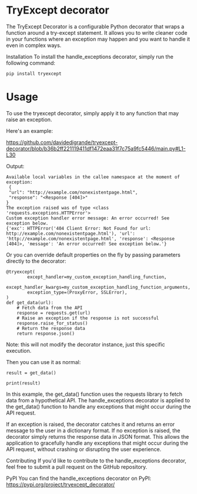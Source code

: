 # TryExcept decorator

The TryExcept Decorator is a configurable Python decorator that wraps a function around a try-except statement.
It allows you to write cleaner code in your functions where an exception may happen and you want to handle it even in complex ways.

Installation
To install the handle_exceptions decorator, simply run the following command:

```pip install tryexcept```

# Usage

To use the tryexcept decorator, simply apply it to any function that may raise an exception.

Here's an example:

https://github.com/davidedigrande/tryexcept-decorator/blob/b36b2ff221119411df1472eaa31f7c75a9fc5446/main.py#L1-L30

Output:
```
Available local variables in the callee namespace at the moment of exception: 
 {
 "url": "http://example.com/nonexistentpage.html",
 "response": "<Response [404]>"
}
The exception raised was of type <class 'requests.exceptions.HTTPError'>
Custom exception handler error message: An error occurred! See exception below.
{'exc': HTTPError('404 Client Error: Not Found for url: http://example.com/nonexistentpage.html'), 'url': 'http://example.com/nonexistentpage.html', 'response': <Response [404]>, 'message': 'An error occurred! See exception below.'}

```

Or you can override default properties on the fly by passing parameters directly to the decorator:

```
@tryexcept(
        except_handler=my_custom_exception_handling_function,
        except_handler_kwargs=my_custom_exception_handling_function_arguments,
        exception_type=(ProxyError, SSLError),
)
def get_data(url):
    # Fetch data from the API
    response = requests.get(url)
    # Raise an exception if the response is not successful
    response.raise_for_status()
    # Return the response data
    return response.json()
```

Note: this will not modify the decorator instance, just this specific execution.

Then you can use it as normal:

```
result = get_data()

print(result)

```


In this example, the get_data() function uses the requests library to fetch data from a hypothetical API. The handle_exceptions decorator is applied to the get_data() function to handle any exceptions that might occur during the API request.

If an exception is raised, the decorator catches it and returns an error message to the user in a dictionary format. If no exception is raised, the decorator simply returns the response data in JSON format. This allows the application to gracefully handle any exceptions that might occur during the API request, without crashing or disrupting the user experience.

Contributing
If you'd like to contribute to the handle_exceptions decorator, feel free to submit a pull request on the GitHub repository.

PyPI
You can find the handle_exceptions decorator on PyPI: https://pypi.org/project/tryexcept_decorator/
